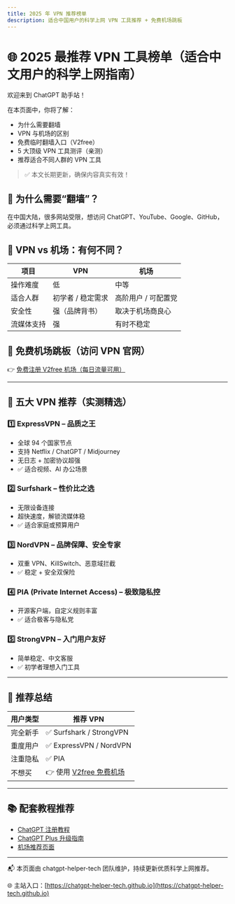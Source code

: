 ```yaml
---
title: 2025 年 VPN 推荐榜单
description: 适合中国用户的科学上网 VPN 工具推荐 + 免费机场跳板
---
```


# 🌐 2025 最推荐 VPN 工具榜单（适合中文用户的科学上网指南）

欢迎来到 ChatGPT 助手站！

在本页面中，你将了解：

- 为什么需要翻墙
- VPN 与机场的区别
- 免费临时翻墙入口（V2free）
- 5 大顶级 VPN 工具测评（亲测）
- 推荐适合不同人群的 VPN 工具

> ✅ 本文长期更新，确保内容真实有效！

## 🧭 为什么需要“翻墙”？
在中国大陆，很多网站受限，想访问 ChatGPT、YouTube、Google、GitHub，必须通过科学上网工具。

## 🧰 VPN vs 机场：有何不同？
| 项目 | VPN | 机场 |
|------|-----|------|
| 操作难度 | 低 | 中等 |
| 适合人群 | 初学者 / 稳定需求 | 高阶用户 / 可配置党 |
| 安全性 | 强（品牌背书） | 取决于机场商良心 |
| 流媒体支持 | 强 | 有时不稳定 |

## 🚀 免费机场跳板（访问 VPN 官网）
👉 [免费注册 V2free 机场（每日流量可用）](https://w1.v2free.cc/auth/register?code=i0A3)

---

## 🔐 五大 VPN 推荐（实测精选）

### 1️⃣ **ExpressVPN** – 品质之王
- 全球 94 个国家节点
- 支持 Netflix / ChatGPT / Midjourney
- 无日志 + 加密协议超强
- ✅ 适合视频、AI 办公场景

### 2️⃣ **Surfshark** – 性价比之选
- 无限设备连接
- 超快速度，解锁流媒体稳
- ✅ 适合家庭或预算用户

### 3️⃣ **NordVPN** – 品牌保障、安全专家
- 双重 VPN、KillSwitch、恶意域拦截
- ✅ 稳定 + 安全双保险

### 4️⃣ **PIA (Private Internet Access)** – 极致隐私控
- 开源客户端，自定义规则丰富
- ✅ 适合极客与隐私党

### 5️⃣ **StrongVPN** – 入门用户友好
- 简单稳定、中文客服
- ✅ 初学者理想入门工具

---

## 🎯 推荐总结

| 用户类型 | 推荐 VPN |
|----------|----------|
| 完全新手 | ✅ Surfshark / StrongVPN |
| 重度用户 | ✅ ExpressVPN / NordVPN |
| 注重隐私 | ✅ PIA |
| 不想买 | 👉 使用 [V2free 免费机场](https://w1.v2free.cc/auth/register?code=i0A3)

---

## 📚 配套教程推荐

- [ChatGPT 注册教程](https://chatgpt-helper-tech.github.io/chatgpt-register-guide/)
- [ChatGPT Plus 升级指南](https://chatgpt-helper-tech.github.io/chatgpt-plus-guide/)
- [机场推荐页面](https://chatgpt-helper-tech.github.io/airport-access/)

---

📬 本页面由 chatgpt-helper-tech 团队维护，持续更新优质科学上网推荐。

🌐 主站入口：[https://chatgpt-helper-tech.github.io](https://chatgpt-helper-tech.github.io)
